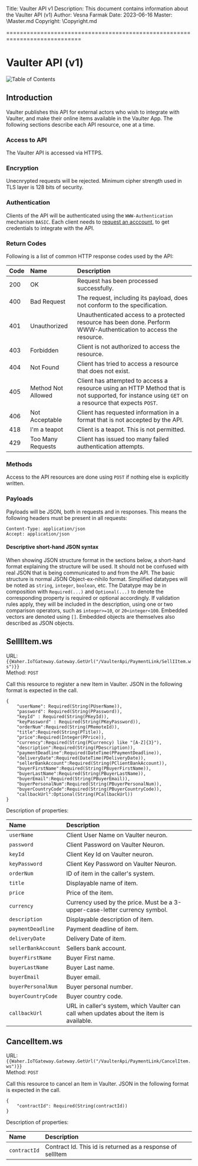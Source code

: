 Title: Vaulter API v1
Description: This document contains information about the Vaulter API (v1)
Author: Vesna Farmak
Date: 2023-06-16
Master: \Master.md
Copyright: \Copyright.md

============================================================================

Vaulter API (v1)
==================

![Table of Contents](ToC)

Introduction
--------------

Vaulter publishes this API for external actors who wish to integrate with Vaulter, and make their
online items available in the Vaulter App. The following sections describe each API resource, one
at a time.

### Access to API

The Vaulter API is accessed via HTTPS.

### Encryption

Unecnrypted requests will be rejected. Minimum cipher strength used in TLS layer is 128 bits of security.

### Authentication

Clients of the API will be authenticated using the `WWW-Authentication` mechanism `BASIC`. Each client
needs to [request an acccount](/Feedback.md), to get credentials to integrate with the API.

### Return Codes

Following is a list of common HTTP response codes used by the API:

| Code | Name               | Description |
|:-----|:-------------------|:------------|
| 200  | OK                 | Request has been processed successfully. |
| 400  | Bad Request        | The request, including its payload, does not conform to the specification. |
| 401  | Unauthorized       | Unauthenticated access to a protected resource has been done. Perform WWW-Authentication to access the resource. |
| 403  | Forbidden          | Client is not authorized to access the resource. |
| 404  | Not Found          | Client has tried to access a resource that does not exist. |
| 405  | Method Not Allowed | Client has attempted to access a resource using an HTTP Method that is not supported, for instance using `GET` on a resource that expects `POST`. |
| 406  | Not Acceptable     | Client has requested information in a format that is not accepted by the API. |
| 418  | I'm a teapot       | Client is a teapot. This is not permitted. |
| 429  | Too Many Requests  | Client has issued too many failed authentication attempts. |

### Methods

Access to the API resources are done using `POST` if nothing else is explicitly written.

### Payloads

Payloads will be JSON, both in requests and in responses. This means the following headers must be present
in all requests:

```
Content-Type: application/json
Accept: application/json
```

#### Descriptive short-hand JSON syntax

When showing JSON structure format in the sections below, a short-hand format explaining the structure
will be used. It should not be confused with real JSON that is being communicated to and from the API.
The basic structure is normal JSON Object-ex-nihilo format. Simplified datatypes will be 
noted as `string`, `integer`, `boolean`, etc. The Datatype may be in composition with `Required(...)`
and `Optional(...)` to denote the corresponding property is required or optional accordingly. If
validation rules apply, they will be included in the description, using one or two comparison operators,
such as `integer>=10`, or `20<integer<100`. Embedded vectors are denoted using `[]`. Embedded objects
are themselves also described as JSON objects.

SellIItem.ws
--------------

URL: `{{Waher.IoTGateway.Gateway.GetUrl("/VaulterApi/PaymentLink/SellIItem.ws")}}`  
Method: `POST`

Call this resource to register a new Item in Vaulter. JSON in the following format is expected in the call.

```
{
    "userName": Required(String(PUserName)),
    "password": Required(String(PPassword)),
    "keyId" : Required(String(PKeyId)),
    "keyPassword" : Required(String(PKeyPassword)),
    "orderNum":Required(String(PRemoteId)),
    "title":Required(String(PTitle)),
    "price":Required(Integer(PPrice)),
    "currency":Required(String(PCurrency) like "[A-Z]{3}"),
    "description":Required(String(PDescription)),
    "paymentDeadline":Required(DateTime(PPaymentDeadline)),
    "deliveryDate":Required(DateTime(PDeliveryDate)),
    "sellerBankAccount":Required(String(PClientBankAccount)),
    "buyerFirstName":Required(String(PBuyerFirstName)),
    "buyerLastName":Required(String(PBuyerLastName)),
    "buyerEmail":Required(String(PBuyerEmail)),
    "buyerPersonalNum":Required(String(PBuyerPersonalNum)),
    "buyerCountryCode":Required(String(PBuyerCountryCode)),
    "callbackUrl":Optional(String(PCallbackUrl))
}
```

Description of properties:

| Name              | Description |
|:------------------|:------------|
| `userName`        | Client User Name on Vaulter neuron. |
| `password`        | Client Password on Vaulter Neuron. |
| `keyId`           | Client Key Id on Vaulter neuron. |
| `keyPassword`     | Client Key Password on Vaulter Neuron. |
| `orderNum`        | ID of item in the caller's system. |
| `title`           | Displayable name of item. |
| `price`           | Price of the item. |
| `currency`        | Currency used by the price. Must be a 3-upper-case-letter currency symbol. |
| `description`     | Displayable description of item. |
| `paymentDeadline` | Payment deadline of item. |
| `deliveryDate`    | Delivery Date of item. |
| `sellerBankAccount`| Sellers bank account. |
| `buyerFirstName`  | Buyer First name. |
| `buyerLastName`   | Buyer Last name. |
| `buyerEmail`      | Buyer email. |
| `buyerPersonalNum`| Buyer personal number. |
| `buyerCountryCode`| Buyer country code. |
| `callbackUrl`     | URL in caller's system, which Vaulter can call when updates about the item is available. |


CancelItem.ws
--------------

URL: `{{Waher.IoTGateway.Gateway.GetUrl("/VaulterApi/PaymentLink/CancelItem.ws")}}`  
Method: `POST`

Call this resource to cancel an Item in Vaulter. JSON in the following format is expected in the call.

```
{
    "contractId": Required(String(contractId))
}
```

Description of properties:

| Name              | Description |
|:------------------|:------------|
| `contractId`      | Contract Id. This id is returned as a response of sellItem |
